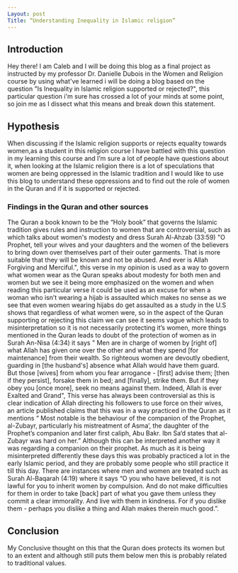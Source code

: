 ```yaml
---
Layout: post
Title: “Understanding Inequality in Islamic religion”
---
```


## Introduction
Hey there! I am Caleb and I will be doing this blog as a final project as instructed by my professor Dr. Danielle Dubois in the Women and Religion course by using what've learned i will be doing a blog based on the question "Is Inequality in Islamic religion supported or rejected?", this particular question i'm sure has crossed a lot of your minds at some point, so join me as I dissect what this means and break down this statement. 

## Hypothesis
When discussing if the Islamic religion supports or rejects equality towards women,as a student in this religion course I have battled with this question in my learning this course and I’m sure a lot of people have questions about it,  when looking at the Islamic religion there is a lot of speculations that women are being oppressed in the Islamic tradition and I would like to use this blog to understand these oppressions and to find out the role of women in the Quran and if it is supported or rejected.

### Findings in the Quran and other sources
The Quran a book known to be the “Holy book” that governs the Islamic tradition gives rules and instruction to women that are controversial, such as which talks about women's modesty and dress Surah Al-Ahzab (33:59) "O Prophet, tell your wives and your daughters and the women of the believers to bring down over themselves part of their outer garments. That is more suitable that they will be known and not be abused. And ever is Allah Forgiving and Merciful.", 
this verse in my opinion is used as a way to govern what women wear as the Quran speaks about modesty for both men and women but we see it being more emphasized on the women and when reading this particular verse it could be used as an excuse for when a woman who isn’t wearing a hijab is assaulted which makes no sense as we see that even women wearing hijabs do get assaulted as a study in the U.S shows that regardless of what women were, so in the aspect of the Quran supporting or rejecting this claim we can see it seems vague which leads to misinterpretation so it is not necessarily protecting it’s women, more things mentioned in the Quran leads to doubt of the protection of women as in Surah An-Nisa (4:34) it says " Men are in charge of women by [right of] what Allah has given one over the other and what they spend [for maintenance] from their wealth. So righteous women are devoutly obedient, guarding in [the husband's] absence what Allah would have them guard. But those [wives] from whom you fear arrogance - [first] advise them; [then if they persist], forsake them in bed; and [finally], strike them. But if they obey you [once more], seek no means against them. Indeed, Allah is ever Exalted and Grand", This verse has always been controversial as this is clear indication of Allah directing his followers to use force on their wives, an article published claims that this was in a way practiced in the Quran as it mentions “ Most notable is the behaviour of the companion of the Prophet, al-Zubayr, particularly his mistreatment of Asma’, the daughter of the Prophet’s companion and later first caliph, Abu Bakr. Ibn Sa‘d states that al-Zubayr was hard on her.”  Although this can be interpreted another way it was regarding a companion on their prophet. As much as it is being misinterpreted differently these days this was probably practiced a lot in the early Islamic period, and they are probably some people who still practice it till this day.  There are instances where men and women are treated such as Surah Al-Baqarah (4:19) where it says “O you who have believed, it is not lawful for you to inherit women by compulsion. And do not make difficulties for them in order to take [back] part of what you gave them unless they commit a clear immorality. And live with them in kindness. For if you dislike them - perhaps you dislike a thing and Allah makes therein much good.”. 

## Conclusion
My Conclusive thought on this that the Quran does protects its women but to an extent and although still puts them below men this is probably related to traditional values.
